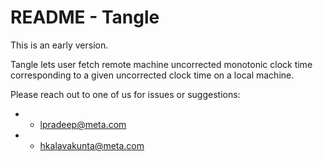 # README - Tangle
This is an early version.


Tangle lets user fetch remote machine uncorrected monotonic clock time corresponding to a given uncorrected clock time on a local machine.

Please reach out to one of us for issues or suggestions:

* * lpradeep@meta.com
* * hkalavakunta@meta.com
